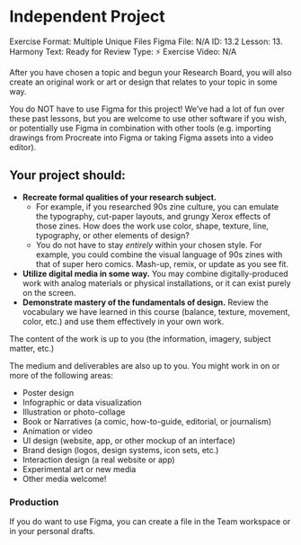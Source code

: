 # Independent Project

Exercise Format: Multiple Unique Files
Figma File: N/A
ID: 13.2
Lesson: 13. Harmony
Text: Ready for Review
Type: ⚡️ Exercise
Video: N/A

After you have chosen a topic and begun your Research Board, you will also create an original work or art or design that relates to your topic in some way. 

You do NOT have to use Figma for this project! We’ve had a lot of fun over these past lessons, but you are welcome to use other software if you wish, or potentially use Figma in combination with other tools (e.g. importing drawings from Procreate into Figma or taking Figma assets into a video editor).

## Your project should:

- **Recreate formal qualities of your research subject.**
    - For example, if you researched 90s zine culture, you can emulate the typography, cut-paper layouts, and grungy Xerox effects of those zines. How does the work use color, shape, texture, line, typography, or other elements of design?
    - You do not have to stay *entirely* within your chosen style. For example, you could combine the visual language of 90s zines with that of super hero comics. Mash-up, remix, or update as you see fit.
- **Utilize digital media in some way.** You may combine digitally-produced work with analog materials or physical installations, or it can exist purely on the screen.
- **********Demonstrate mastery of the fundamentals of design.********** Review the vocabulary we have learned in this course (balance, texture, movement, color, etc.) and use them effectively in your own work.

The content of the work is up to you (the information, imagery, subject matter, etc.)

The medium and deliverables are also up to you. You might work in on or more of the following areas:

- Poster design
- Infographic or data visualization
- Illustration or photo-collage
- Book or Narratives (a comic, how-to-guide, editorial, or journalism)
- Animation or video
- UI design (website, app, or other mockup of an interface)
- Brand design (logos, design systems, icon sets, etc.)
- Interaction design (a real website or app)
- Experimental art or new media
- Other media welcome!

### Production

If you do want to use Figma, you can create a file in the Team workspace or in your personal drafts.